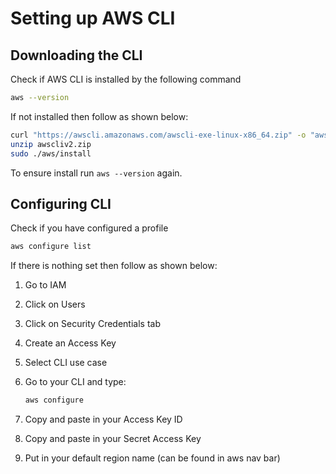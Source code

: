 # Setting up AWS CLI

## Downloading the CLI

Check if AWS CLI is installed by the following command

```bash
aws --version
```

If not installed then follow as shown below:

```bash
curl "https://awscli.amazonaws.com/awscli-exe-linux-x86_64.zip" -o "awscliv2.zip"
unzip awscliv2.zip
sudo ./aws/install
```

To ensure install run `aws --version` again.

## Configuring CLI 

Check if you have configured a profile

```bash
aws configure list
```

If there is nothing set then follow as shown below:

1. Go to IAM
2. Click on Users
3. Click on Security Credentials tab
4. Create an Access Key
5. Select CLI use case
6. Go to your CLI and type:

    ```bash
    aws configure
    ```
7. Copy and paste in your Access Key ID
8. Copy and paste in your Secret Access Key
8. Put in your default region name (can be found in aws nav bar)
